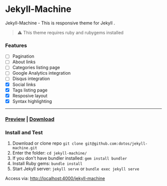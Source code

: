 # Jekyll-Machine

Jekyll-Machine - This is responsive theme for Jekyll .

> :warning:
  This theme requires ruby and rubygems installed

### Features

- [ ] Pagination
- [ ] About links
- [ ] Categories listing page
- [ ] Google Analytics integration
- [ ] Disqus integration
- [x] Social links
- [x] Tags listing page
- [x] Resposive layout
- [x] Syntax highlighting

---
### [Preview](https://dotos.github.io/jekyll-machine) | [Download](https://github.com/dotos/jekyll-machine/archive/gh-pages.zip)  

### Install and Test

1. Download or clone repo `git clone git@github.com:dotos/jekyll-machine.git`
2. Enter the folder: `cd jekyll-machine/`
3. If you don't have bundler installed: `gem install bundler`
3. Install Ruby gems: `bundle install`
4. Start Jekyll server: `jekyll serve` or `bundle exec jekyll serve`

Access via: [http://localhost:4000/jekyll-machine](http://localhost:4000/jekyll-machine)







